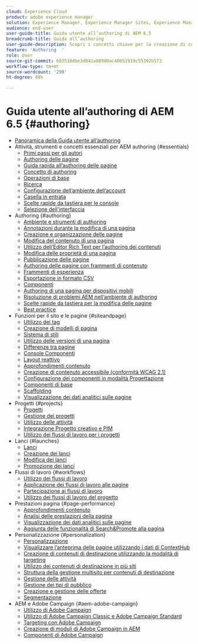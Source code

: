 ```yaml
---
cloud: Experience Cloud
product: adobe experience manager
solution: Experience Manager, Experience Manager Sites, Experience Manager 6.5
audience: end-user
user-guide-title: Guida utente all’authoring di AEM 6.5
breadcrumb-title: Guida all’authoring
user-guide-description: Scopri i concetti chiave per la creazione di contenuti e l’authoring in AEM.
feature: 'Authoring  '
role: User
source-git-commit: 603518dbe3d842a08900ac40651919c55392b573
workflow-type: tm+mt
source-wordcount: '299'
ht-degree: 88%

---
```



# Guida utente all’authoring di AEM 6.5 {#authoring}

+ [Panoramica della Guida utente all’authoring](home.md)
+ Attività, strumenti e concetti essenziali per AEM authoring {#essentials}
   + [Primi passi per gli autori](first-steps.md)
   + [Authoring delle pagine](page-authoring.md)
   + [Guida rapida all’authoring delle pagine](qg-page-authoring.md)
   + [Concetto di authoring](author.md)
   + [Operazioni di base](basic-handling.md)
   + [Ricerca](search.md)
   + [Configurazione dell’ambiente dell’account](user-properties.md)
   + [Casella in entrata  ](inbox.md)
   + [Scelte rapide da tastiera per le console  ](keyboard-shortcuts.md)
   + [Selezione dell’interfaccia](select-ui.md)
+ Authoring {#authoring}
   + [Ambiente e strumenti di authoring](author-environment-tools.md)
   + [Annotazioni durante la modifica di una pagina](annotations.md)
   + [Creazione e organizzazione delle pagine](managing-pages.md)
   + [Modifica del contenuto di una pagina](editing-content.md)
   + [Utilizzo dell’Editor Rich Text per l’authoring dei contenuti](rich-text-editor.md)
   + [Modifica delle proprietà di una pagina](editing-page-properties.md)
   + [Pubblicazione delle pagine](publishing-pages.md)
   + [Authoring delle pagine con frammenti di contenuto](content-fragments.md)
   + [Frammenti di esperienza](experience-fragments.md)
   + [Esportazione in formato CSV  ](csv-export.md)
   + [Componenti](default-components.md)
   + [Authoring di una pagina per dispositivi mobili](mobile.md)
   + [Risoluzione di problemi AEM nell’ambiente di authoring](troubleshooting.md)
   + [Scelte rapide da tastiera per la modifica delle pagine](page-authoring-keyboard-shortcuts.md)
   + [Best practice  ](best-practices.md)
+ Funzioni per il sito e le pagine {#siteandpage}
   + [Utilizzo dei tag  ](tags.md)
   + [Creazione di modelli di pagina  ](templates.md)
   + [Sistema di stili](style-system.md)
   + [Utilizzo delle versioni di una pagina  ](working-with-page-versions.md)
   + [Differenze tra pagine ](page-diff.md)
   + [Console Componenti](default-components-console.md)
   + [Layout reattivo  ](responsive-layout.md)
   + [Approfondimenti contenuto](content-insights.md)
   + [Creazione di contenuto accessibile (conformità WCAG 2.1)](creating-accessible-content.md)
   + [Configurazione dei componenti in modalità Progettazione](default-components-designmode.md)
   + [Componenti di base](default-components-foundation.md)
   + [Scaffolding](scaffolding.md)
   + [Visualizzazione dei dati analitici sulle pagine](page-analytics-using.md)
+ Progetti {#projects}
   + [Progetti](projects.md)
   + [Gestione dei progetti](touch-ui-managing-projects.md)
   + [Utilizzo delle attività](task-content.md)
   + [Integrazione Progetto creativo e PIM](managing-product-information.md)
   + [Utilizzo dei flussi di lavoro per i progetti](projects-with-workflows.md)
+ Lanci {#launches}
   + [Lanci](launches.md)
   + [Creazione dei lanci](launches-creating.md)
   + [Modifica dei lanci](launches-editing.md)
   + [Promozione dei lanci](launches-promoting.md)
+ Flussi di lavoro {#workflows}
   + [Utilizzo dei flussi di lavoro](workflows.md)
   + [Applicazione dei flussi di lavoro alle pagine](workflows-applying.md)
   + [Partecipazione ai flussi di lavoro](workflows-participating.md)
   + [Utilizzo dei flussi di lavoro del progetto](https://experienceleague.adobe.com/docs/experience-manager-65/authoring/projects/projects-with-workflows.html)
+ Prestazioni pagina {#page-performance}
   + [Approfondimenti contenuto](https://experienceleague.adobe.com/docs/experience-manager-65/authoring/siteandpage/content-insights.html)
   + [Analisi delle prestazioni della pagina](ci-analyze.md)
   + [Visualizzazione dei dati analitici sulle pagine](pa-using.md)
   + [Aggiunta delle funzionalità di Search&amp;Promote alla pagina](search-and-promote.md)
+ Personalizzazione {#personalization}
   + [Personalizzazione](personalization.md)
   + [Visualizzare l’anteprima delle pagine utilizzando i dati di ContextHub](ch-previewing.md)
   + [Creazione di contenuti di destinazione utilizzando la modalità di targeting](content-targeting-touch.md)
   + [Utilizzo dei contenuti di destinazione in più siti](multisite-support-targeted-content.md)
   + [Struttura della gestione multisito per contenuti di destinazione](technical-multisite-targeted.md)
   + [Gestione delle attività](activitylib.md)
   + [Gestione dei tipi di pubblico](managing-audiences.md)
   + [Creazione e gestione delle offerte](offerlib.md)
   + [Segmentazione](segmentation-overview.md)
+ AEM e Adobe Campaign {#aem-adobe-campaign}
   + [Utilizzo di Adobe Campaign](adobe-campaign.md)
   + [Utilizzo di Adobe Campaign Classic e Adobe Campaign Standard](campaign.md)
   + [Targeting con Adobe Campaign](target-adobe-campaign.md)
   + [Creazione di moduli di Adobe Campaign in AEM](adobe-campaign-forms.md)
   + [Componenti di Adobe Campaign](adobe-campaign-components.md)
